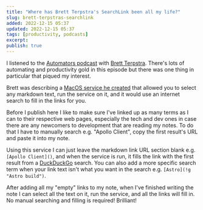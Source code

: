 ```yaml
---
title: "Where has Brett Terpstra's SearchLink been all my life?"
slug: brett-terpstras-searchlink
added: 2022-12-15 05:37
updated: 2022-12-15 05:37
tags: [productivity, podcasts]
excerpt: 
publish: true
---
```


I listened to the [Automators podcast](https://www.relay.fm/automators/116) with [Brett Terpstra](https://brettterpstra.com/). There's lots of automating and productivity gold in this episode but there was one thing in particular that piqued my interest.

Brett was describing a [MacOS service he created](https://brettterpstra.com/projects/searchlink/) that allowed you to select any markdown text, run the service on it, and it would use an internet search to fill in the links for you.

Before I publish here I like to make sure I've linked up as many terms as I can to their respective web pages, especially the tech and dev ones in case there are any newcomers to development that are reading my notes. To do that I have to manually search e.g. "Apollo Client", copy the first result's URL and paste it into my note. 

Using this service I can just leave the markdown link URL section blank e.g. `[Apollo Client]()`, and when the service is run, it fills the link with the first result from a [DuckDuckGo](https://duckduckgo.com) search. You can also add a more specific search term when your link text isn't what you want in the search e.g. `[Astro](!g "Astro build")`.

After adding all my "empty" links to my note, when I've finished writing the note I can select all the text on it, run the service, and all the links will fill in. No manual searching and filling is required! Brilliant!